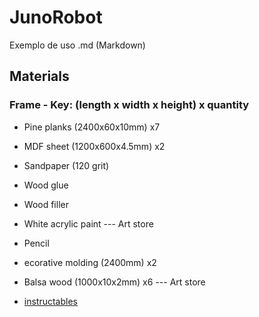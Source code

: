 # JunoRobot

Exemplo de uso .md (Markdown)

## Materials
### Frame - Key: (length x width x height) x quantity
  * Pine planks (2400x60x10mm) x7
  * MDF sheet (1200x600x4.5mm) x2
  * Sandpaper (120 grit)
  * Wood glue
  * Wood filler
  * White acrylic paint --- Art store
  * Pencil
  * ecorative molding (2400mm) x2
  * Balsa wood (1000x10x2mm) x6 --- Art store


  * [instructables](https://www.youtube.com/watch?v=cjIHdSHa2zM&t=8s&ab_channel=FranciscoLopes)
  
  
